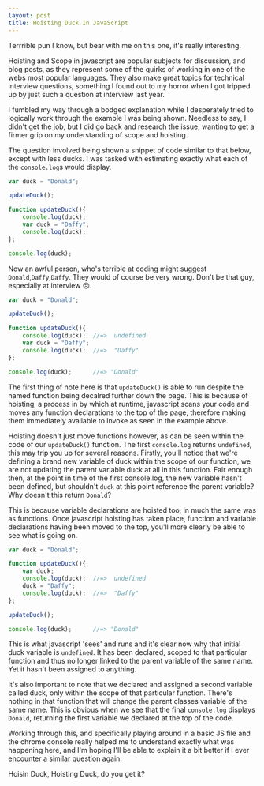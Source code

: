 ```yaml
---
layout: post
title: Hoisting Duck In JavaScript
---
```


Terrrible pun I know, but bear with me on this one, it's really interesting.

Hoisting and Scope in javascript are popular subjects for discussion, and blog posts, as they represent some of the quirks of working in one of the webs most popular languages. They also make great topics for technical interview questions, something I found out to my horror when I got tripped up by just such a question at interview last year.

I fumbled my way through a bodged explanation while I desperately tried to logically work through the example I was being shown. Needless to say, I didn't get the job, but I did go back and research the issue, wanting to get a firmer grip on my understanding of scope and hoisting.

The question involved being shown a snippet of code similar to that below, except with less ducks. I was tasked with estimating exactly what each of the `console.log`s would display.

```javascript
var duck = "Donald";

updateDuck();

function updateDuck(){
    console.log(duck);
    var duck = "Daffy";
    console.log(duck);
};

console.log(duck);
```

Now an awful person, who's terrible at coding might suggest `Donald`,`Daffy`,`Daffy`. They would of course be very wrong. Don't be that guy, especially at interview :cry:.

```javascript
var duck = "Donald";

updateDuck();

function updateDuck(){
    console.log(duck);  //=>  undefined
    var duck = "Daffy";
    console.log(duck);  //=>  "Daffy"
};

console.log(duck);      //=> "Donald"
```
The first thing of note here is that `updateDuck()` is able to run despite the named function being decalred further down the page. This is because of hoisting, a process in by which at runtime, javascript scans your code and moves any function declarations to the top of the page, therefore making them immediately available to invoke as seen in the example above.

Hoisting doesn't just move functions however, as can be seen within the code of our `updateDuck()` function. The first `console.log` returns `undefined`, this may trip you up for several reasons. Firstly, you'll notice that we're defining a brand new variable of duck within the scope of our function, we are not updating the parent variable duck at all in this function. Fair enough then, at the point in time of the first console.log, the new variable hasn't been defined, but shouldn't `duck` at this point reference the parent variable? Why doesn't this return `Donald`?

This is because variable declarations are hoisted too, in much the same was as functions. Once javascript hoisting has taken place, function and variable declarations having been moved to the top, you'll more clearly be able to see what is going on.

```javascript
var duck = "Donald";

function updateDuck(){
    var duck;
    console.log(duck);  //=>  undefined
    duck = "Daffy";
    console.log(duck);  //=>  "Daffy"
};

updateDuck();

console.log(duck);      //=> "Donald"
```

This is what javascript 'sees' and runs and it's clear now why that initial duck variable is `undefined`. It has been declared, scoped to that particular function and thus no longer linked to the parent variable of the same name. Yet it hasn't been assigned to anything.

It's also important to note that we declared and assigned a second variable called duck, only within the scope of that particular function. There's nothing in that function that will change the parent classes variable of the same name. This is obvious when we see that the final `console.log` displays `Donald`, returning the first variable we declared at the top of the code.

Working through this, and specifically playing around in a basic JS file and the chrome console really helped me to understand exactly what was happening here, and I'm hoping I'll be able to explain it a bit better if I ever encounter a similar question again.

Hoisin Duck, Hoisting Duck, do you get it?
